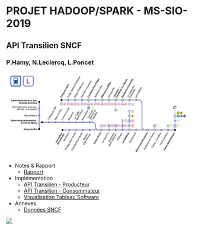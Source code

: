 # PROJET HADOOP/SPARK - MS-SIO-2019
## API Transilien SNCF
### P.Hamy, N.Leclercq, L.Poncet

<img src="./api-transilien/line-l.png" alt="Transilien Ligne L" width="650" align="middle">

* Notes & Rapport
  * [Rapport](./docs/rapport/RapportHAP.md)
* Implémentation 
  * [API Transilien - Producteur](./api-transilien/api-transilien-producer.ipynb)
  * [API Transilien - Consommateur](./api-transilien/api-transilien-consumer.ipynb)
  * [Visualisation Tableau Software](./docs/rapport/RapportPOL.md)
* Annexes
  * [Données SNCF](./api-transilien/api-transilien-sncf-data.ipynb)

![](./api-transilien/trains-tracker.gif)
